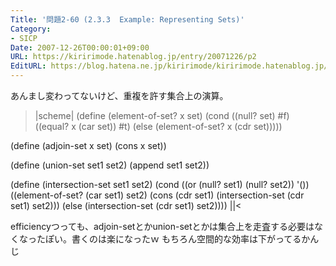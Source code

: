 ```yaml
---
Title: '問題2-60 (2.3.3  Example: Representing Sets)'
Category:
- SICP
Date: 2007-12-26T00:00:01+09:00
URL: https://kiririmode.hatenablog.jp/entry/20071226/p2
EditURL: https://blog.hatena.ne.jp/kiririmode/kiririmode.hatenablog.jp/atom/entry/8454420450078215831
---
```



あんまし変わってないけど、重複を許す集合上の演算。

>|scheme|
(define (element-of-set? x set)
  (cond ((null? set) #f)
	((equal? x (car set)) #t)
	(else (element-of-set? x (cdr set)))))

(define (adjoin-set x set)
  (cons x set))

(define (union-set set1 set2)
  (append set1 set2))

(define (intersection-set set1 set2)
  (cond ((or (null? set1) (null? set2)) '())
	((element-of-set? (car set1) set2)
	 (cons (cdr set1)
	       (intersection-set (cdr set1) set2)))
	(else (intersection-set (cdr set1) set2))))
||<

efficiencyつっても、adjoin-setとかunion-setとかは集合上を走査する必要はなくなったぽい。書くのは楽になったｗ
もちろん空間的な効率は下がってるかんじ
